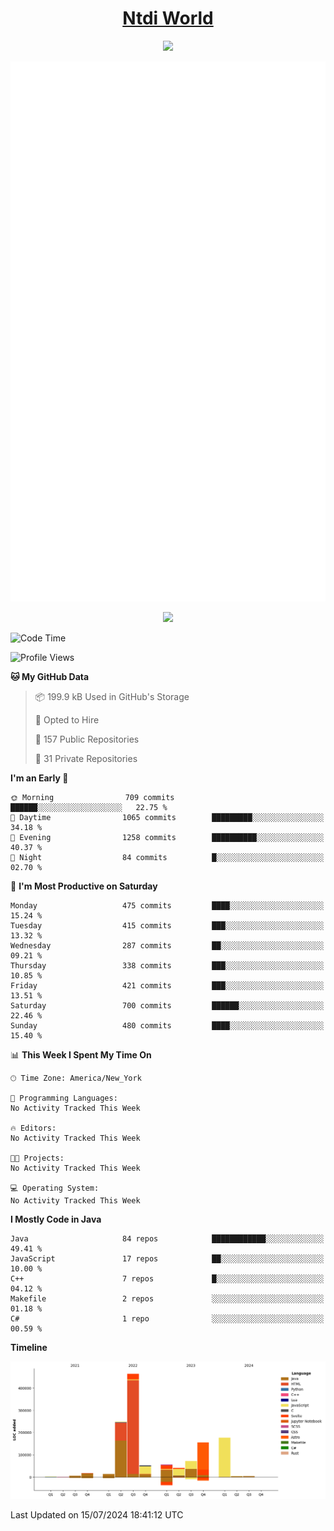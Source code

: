 <h1 align="center"><a href="https://www.ntdi.world">Ntdi World</a></h1>
<p align="center">
  <a href="https://github.com/n-tdi"><img src="https://readme-typing-svg.herokuapp.com?lines=FullStack+Developer;Web+Developer;Open-Source+Enthusiast;Java+Developer;Spigot-API%20Developer;&center=true&width=500&height=50"></a>
</p>

<div align="center">
  <img src="/github-metrics.svg"></img>
  
  <img src="https://komarev.com/ghpvc/?username=n-tdi&color=green"></img>
</div>

<!-- May use later.. idk -->
<!-- <a href="http://www.github.com/n-tdi"><img src="https://github-readme-stats.vercel.app/api?username=n-tdi&show_icons=true&hide=&count_private=true&title_color=0891b2&text_color=ffffff&icon_color=0891b2&bg_color=1c1917&hide_border=true&show_icons=true" alt="n-tdi's GitHub stats" /></a> -->

<!--START_SECTION:waka-->
![Code Time](http://img.shields.io/badge/Code%20Time-324%20hrs%2046%20mins-blue)

![Profile Views](http://img.shields.io/badge/Profile%20Views-4-blue)

**🐱 My GitHub Data** 

> 📦 199.9 kB Used in GitHub's Storage 
 > 
> 💼 Opted to Hire
 > 
> 📜 157 Public Repositories 
 > 
> 🔑 31 Private Repositories 
 > 
**I'm an Early 🐤** 

```text
🌞 Morning                709 commits         ██████░░░░░░░░░░░░░░░░░░░   22.75 % 
🌆 Daytime                1065 commits        █████████░░░░░░░░░░░░░░░░   34.18 % 
🌃 Evening                1258 commits        ██████████░░░░░░░░░░░░░░░   40.37 % 
🌙 Night                  84 commits          █░░░░░░░░░░░░░░░░░░░░░░░░   02.70 % 
```
📅 **I'm Most Productive on Saturday** 

```text
Monday                   475 commits         ████░░░░░░░░░░░░░░░░░░░░░   15.24 % 
Tuesday                  415 commits         ███░░░░░░░░░░░░░░░░░░░░░░   13.32 % 
Wednesday                287 commits         ██░░░░░░░░░░░░░░░░░░░░░░░   09.21 % 
Thursday                 338 commits         ███░░░░░░░░░░░░░░░░░░░░░░   10.85 % 
Friday                   421 commits         ███░░░░░░░░░░░░░░░░░░░░░░   13.51 % 
Saturday                 700 commits         ██████░░░░░░░░░░░░░░░░░░░   22.46 % 
Sunday                   480 commits         ████░░░░░░░░░░░░░░░░░░░░░   15.40 % 
```


📊 **This Week I Spent My Time On** 

```text
🕑︎ Time Zone: America/New_York

💬 Programming Languages: 
No Activity Tracked This Week

🔥 Editors: 
No Activity Tracked This Week

🐱‍💻 Projects: 
No Activity Tracked This Week

💻 Operating System: 
No Activity Tracked This Week
```

**I Mostly Code in Java** 

```text
Java                     84 repos            ████████████░░░░░░░░░░░░░   49.41 % 
JavaScript               17 repos            ██░░░░░░░░░░░░░░░░░░░░░░░   10.00 % 
C++                      7 repos             █░░░░░░░░░░░░░░░░░░░░░░░░   04.12 % 
Makefile                 2 repos             ░░░░░░░░░░░░░░░░░░░░░░░░░   01.18 % 
C#                       1 repo              ░░░░░░░░░░░░░░░░░░░░░░░░░   00.59 % 
```



**Timeline**

![Lines of Code chart](https://raw.githubusercontent.com/n-tdi/n-tdi/main/assets/bar_graph.png)


 Last Updated on 15/07/2024 18:41:12 UTC
<!--END_SECTION:waka-->

